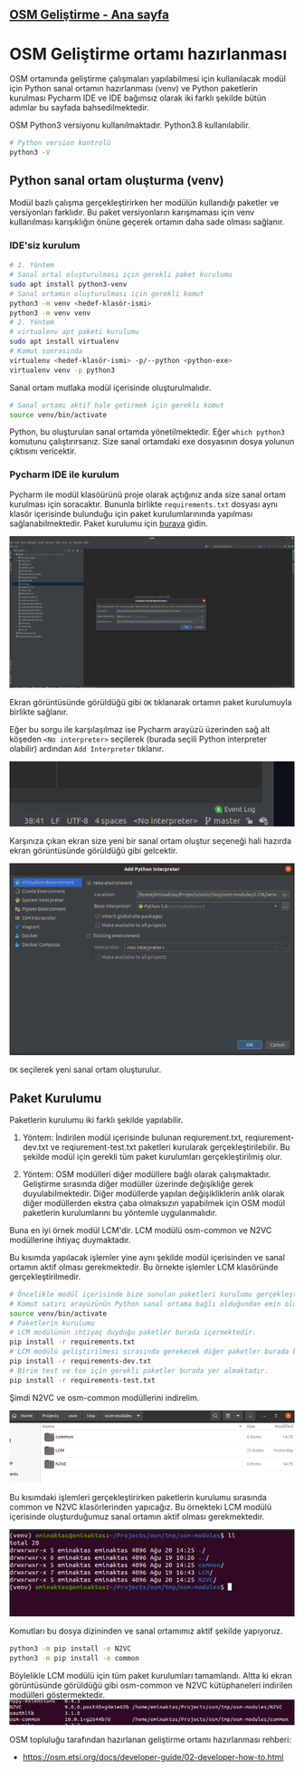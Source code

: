 ## [OSM Geliştirme - Ana sayfa](../README.md)

# OSM Geliştirme ortamı hazırlanması

OSM ortamında geliştirme çalışmaları yapılabilmesi için kullanılacak modül için Python sanal ortamın hazırlanması (venv) ve Python paketlerin kurulması Pycharm IDE ve IDE bağımsız olarak iki farklı şekilde bütün adımlar bu sayfada bahsedilmektedir.

OSM Python3 versiyonu kullanılmaktadır. Python3.8 kullanılabilir.
```bash
# Python version kontrolü
python3 -V
``` 

## Python sanal ortam oluşturma (venv)

Modül bazlı çalışma gerçekleştirirken her modülün kullandığı paketler ve versiyonları farklıdır. Bu paket versiyonların karışmaması için venv kullanılması karışıklığın önüne geçerek ortamın daha sade olması sağlanır.

### IDE'siz kurulum

```bash
# 1. Yöntem
# Sanal ortal oluşturulması için gerekli paket kurulumu
sudo apt install python3-venv
# Sanal ortamın oluşturulması için gerekli komut
python3 -m venv <hedef-klasör-ismi>
python3 -m venv venv
# 2. Yöntem
# virtualenv apt paketi kurulumu
sudo apt install virtualenv
# Komut sonrasında 
virtualenv <hedef-klasör-ismi> -p/--python <python-exe>
virtualenv venv -p python3
```

Sanal ortam mutlaka modül içerisinde oluşturulmalıdır.

```bash
# Sanal ortamı aktif hale getirmek için gerekli komut
source venv/bin/activate
```

Python, bu oluşturulan sanal ortamda yönetilmektedir. Eğer `which python3` komutunu çalıştırırsanız. Size sanal ortamdaki exe dosyasının dosya yolunun çıktısını vericektir.

### Pycharm IDE ile kurulum

Pycharm ile modül klasöürünü proje olarak açtığınız anda size sanal ortam kurulması için soracaktır. Bununla birlikte `requirements.txt` dosyası aynı klasör içerisinde bulunduğu için paket kurulumlarınında yapılması sağlanabilmektedir. Paket kurulumu için [buraya](#paket-kurulumu) gidin.

![pycharm venv sorgusu](ekran-goruntuleri/pycharm-venv-sorgusu.png)

Ekran görüntüsünde görüldüğü gibi `OK` tıklanarak ortamın paket kurulumuyla birlikte sağlanır.

Eğer bu sorgu ile karşılaşılmaz ise Pycharm arayüzü üzerinden sağ alt köşeden `<No interpreter>` seçilerek (burada seçili Python interpreter olabilir) ardından `Add Interpreter` tıklanır.

![no interpreter](ekran-goruntuleri/no-interpreter.png)

Karşınıza çıkan ekran size yeni bir sanal ortam oluştur seçeneği hali hazırda ekran görüntüsünde görüldüğü gibi gelcektir.

![add new interpreter](ekran-goruntuleri/add-new-interpreter.png)

`OK` seçilerek yeni sanal ortam oluşturulur.

## Paket Kurulumu

Paketlerin kurulumu iki farklı şekilde yapılabilir.

1. Yöntem: İndirilen modül içerisinde bulunan reqiurement.txt, reqiurement-dev.txt ve reqiurement-test.txt paketleri kurularak gerçekleştirilebilir. Bu şekilde modül için gerekli tüm paket kurulumları gerçekleştirilmiş olur.

2. Yöntem: OSM modülleri diğer modüllere bağlı olarak çalışmaktadır. Geliştirme sırasında diğer modüller üzerinde değişikliğe gerek duyulabilmektedir. Diğer modüllerde yapılan değişikliklerin anlık olarak diğer modüllerden ekstra çaba olmaksızın yapabilmek için OSM modül paketlerin kurulumlarını bu yöntemle uygulanmalıdır.

Buna en iyi örnek modül LCM'dir. LCM modülü osm-common ve N2VC modüllerine ihtiyaç duymaktadır.

Bu kısımda yapılacak işlemler yine aynı şekilde modül içerisinden ve sanal ortamın aktif olması gerekmektedir. Bu örnekte işlemler LCM klasöründe gerçekleştirilmedir.

```bash
# Öncelikle modül içerisinde bize sunulan paketleri kurulumu gerçekleştirelim.
# Komut satırı arayüzünün Python sanal ortama bağlı olduğundan emin olun. Eğer bağlıysanız `(venv)` ibaresi komut satırınınızda belirir.
source venv/bin/activate
# Paketlerin kurulumu
# LCM modülünün ihtiyaç duyduğu paketler burada içermektedir.
pip install -r requirements.txt
# LCM modülü geliştirilmesi sırasında gerekecek diğer paketler burada bulunmaktadır. Aslında buradaki paketler N2VC ve osm-common paketlerini içermektedir.
pip install -r requirements-dev.txt
# Birim test ve tox için gerekli paketler burada yer almaktadır.
pip install -r requirements-test.txt
```

Şimdi N2VC ve osm-common modüllerini indirelim.

![klasörde ki modüller](ekran-goruntuleri/klasorde-ki-modul.png)

Bu kısımdaki işlemleri gerçekleştirirken paketlerin kurulumu sırasında common ve N2VC klasörlerinden yapıcağız. Bu örnekteki LCM modülü içerisinde oluşturduğumuz sanal ortamın aktif olması gerekmektedir.

![moduller](ekran-goruntuleri/moduller.png)

Komutları bu dosya dizininden ve sanal ortamımız aktif şekilde yapıyoruz.

```bash
python3 -m pip install -e N2VC
python3 -m pip install -e common
```

Böylelikle LCM modülü için tüm paket kurulumları tamamlandı.
Altta ki ekran görüntüsünde görüldüğü gibi osm-common ve N2VC kütüphaneleri indirilen modülleri göstermektedir.
![pip list](ekran-goruntuleri/pip-list.png)


OSM topluluğu tarafından hazırlanan geliştirme ortamı hazırlanması rehberi:
- https://osm.etsi.org/docs/developer-guide/02-developer-how-to.html
